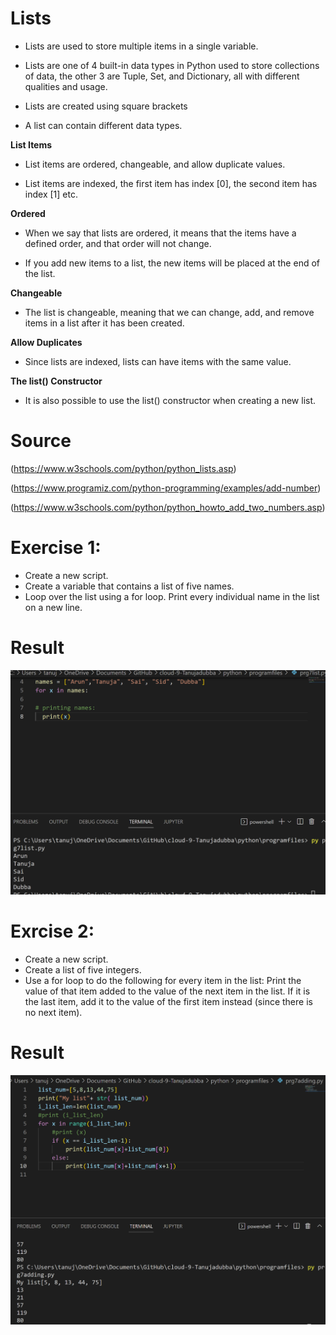 

# Lists
- Lists are used to store multiple items in a single variable.

- Lists are one of 4 built-in data types in Python used to store collections of data, the other 3 are Tuple, Set, and Dictionary, all with different qualities and usage.

- Lists are created using square brackets

- A list can contain different data types.

 **List Items**

- List items are ordered, changeable, and allow duplicate values.

- List items are indexed, the first item has index [0], the second item has index [1] etc.

 **Ordered**
- When we say that lists are ordered, it means that the items have a defined order, and that order will not change.

- If you add new items to a list, the new items will be placed at the end of the list.

**Changeable**

- The list is changeable, meaning that we can change, add, and remove items in a list after it has been created.

**Allow Duplicates**

- Since lists are indexed, lists can have items with the same value.

**The list() Constructor**

- It is also possible to use the list() constructor when creating a new list.

# Source

(https://www.w3schools.com/python/python_lists.asp)

(https://www.programiz.com/python-programming/examples/add-number)

(https://www.w3schools.com/python/python_howto_add_two_numbers.asp)





# Exercise 1:

- Create a new script.
- Create a variable that contains a list of five names.
- Loop over the list using a for loop. Print every individual name in the list on a new line.

# Result

![alt test](../00_includes/pythonweek4/prg7names.png "prg7names.png")

# Exrcise 2:

- Create a new script.
- Create a list of five integers.
- Use a for loop to do the following for every item in the list:
Print the value of that item added to the value of the next item in the list. If it is the last item, add it to the value of the first item instead (since there is no next item).

# Result

![alt test](..//00_includes/pythonweek4/prg7adding.png "prg7adding.png")